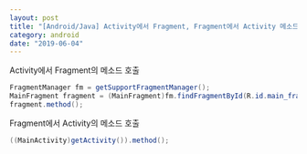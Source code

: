 ```yaml
---
layout: post
title: "[Android/Java] Activity에서 Fragment, Fragment에서 Activity 메소드 호출"
category: android
date: "2019-06-04"
---
```


Activity에서 Fragment의 메소드 호출
```java
FragmentManager fm = getSupportFragmentManager();
MainFragment fragment = (MainFragment)fm.findFragmentById(R.id.main_fragment);
fragment.method();
```

Fragment에서 Activity의 메소드 호출
```java
((MainActivity)getActivity()).method();
```